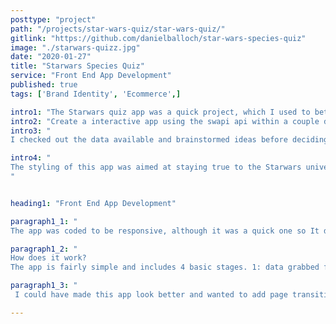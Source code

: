 ```yaml
---
posttype: "project"
path: "/projects/star-wars-quiz/star-wars-quiz/"
gitlink: "https://github.com/danielballoch/star-wars-species-quiz"
image: "./starwars-quizz.jpg"
date: "2020-01-27"
title: "Starwars Species Quiz"
service: "Front End App Development"
published: true
tags: ['Brand Identity', 'Ecommerce',]

intro1: "The Starwars quiz app was a quick project, which I used to better understand pulling data from apis, as well as github branches, merging, pull requests and gt-pages. I started 'The Complete Web Developer in 2020' course and this was one of the optional challenges before learning more about back end development. It's fairly simply quiz style app which uses swapi api data and matches users to a Starwars species based data from a short form."
intro2: "Create a interactive app using the swapi api within a couple days."
intro3: "
I checked out the data available and brainstormed ideas before deciding on a quiz. After this I made an mvp and added to gh-pages, before updating styles and getting underway with the meat of the project." 

intro4: "
The styling of this app was aimed at staying true to the Starwars universe, the hero image shows a few different characters, and colors representing their archetype are intermixed. I aimed to get the user to question where they would fit amongst these popular characters and draw them into the quiz. Multiple choice buttons (young, old, ancient) etc. reduce form completion time and keep the user engaged, while the eye color and hair drop-downs display a large number of options, without compromising design.
"


heading1: "Front End App Development"

paragraph1_1: "
The app was coded to be responsive, although it was a quick one so It didn't have full fledged prototypes, a simple text document and an idea in my head is all I worked from. I kept the features minimal, so I could start learning more about the full stack sooner and make projects which I would be more excited about."

paragraph1_2: "
How does it work?
The app is fairly simple and includes 4 basic stages. 1: data grabbed from api and converted to json. 2: user form is filled (or left pre-filled) and submitted, inputs are added to state. 3: a result is chosen via if statements and relevant image stored in state. 4: props (state) sent to resultTemplate page and page is displayed "

paragraph1_3: "
 I could have made this app look better and wanted to add page transitions, animation, image optimization, extra features, etc. but opted to leave as is and continue on learning new things rather than spending more time on this, although it did serve its purpose. I learnt more about git, apis and I'm excited to learn more! If you have any feedback or questions I'd love to hear from you, Daniel. "

---
```





